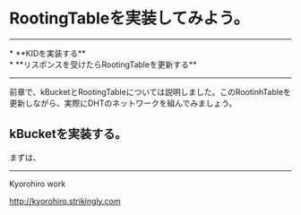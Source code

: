 # RootingTableを実装してみよう。
<hr>
* **KIDを実装する**
<br>
* **リスポンスを受けたらRootingTableを更新する**
<br>
<hr>

前章で、kBucketとRootingTableについては説明しました。このRootinhTableを更新しながら、実際にDHTのネットワークを組んでみましょう。


## kBucketを実装する。
まずは、



-------
Kyorohiro work

http://kyorohiro.strikingly.com
